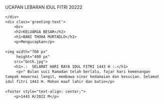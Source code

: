 UCAPAN LEBARAN IDUL FITRI 20222

<head>
    <title>Document</title>
    <link href="https://fonts.googleapis.com/css?family=Dancing+Script" rel="stylesheet">
    <link href="./style.css" rel="stylesheet">

</head>
<body>

    </div> 
    <div class='greeting-text'> 
        <br>
        <h2>KELUARGA BESAR</h2>
        <h1>BANI THOHA MURTADLO</h1>
        <p>Mengucapkan</p>

    <img width="700 px"
         height="400 px" 
        src="bnth.jpg"> 
        <h1>.:  SELAMAT HARI RAYA IDUL FITRI 1443 H :.</h1>
         <p>" Bulan suci Ramadan telah berlalu, fajar hari kemenangan tampak mewarnai langit, membawa sinar kedamaian dan kesucian. Selamat idul fitri 1443 H. Mohon maaf lahir dan batin</p>

    <footer style="text-align: center;">
        <p>1443 H/2022 M</p>

</body>
</html>

